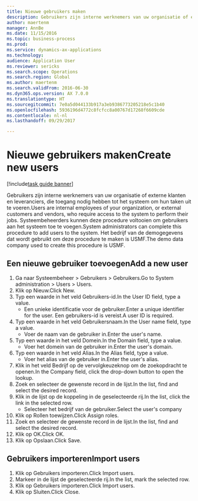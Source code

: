 ```yaml
--- 
title: Nieuwe gebruikers maken
description: Gebruikers zijn interne werknemers van uw organisatie of externe klanten en leveranciers, die toegang nodig hebben tot het systeem om hun taken uit te voeren.
author: maertenm
manager: AnnBe
ms.date: 11/15/2016
ms.topic: business-process
ms.prod: 
ms.service: dynamics-ax-applications
ms.technology: 
audience: Application User
ms.reviewer: sericks
ms.search.scope: Operations
ms.search.region: Global
ms.author: maertenm
ms.search.validFrom: 2016-06-30
ms.dyn365.ops.version: AX 7.0.0
ms.translationtype: HT
ms.sourcegitcommit: 7e0a5d044133b917a3eb9386773205218e5c1b40
ms.openlocfilehash: 5936196d4772c8fcfcc8a00767d17268f6609cde
ms.contentlocale: nl-nl
ms.lasthandoff: 09/29/2017

---
```

# <a name="create-new-users"></a><span data-ttu-id="446ab-103">Nieuwe gebruikers maken</span><span class="sxs-lookup"><span data-stu-id="446ab-103">Create new users</span></span>

[!include[task guide banner](../../includes/task-guide-banner.md)]

<span data-ttu-id="446ab-104">Gebruikers zijn interne werknemers van uw organisatie of externe klanten en leveranciers, die toegang nodig hebben tot het systeem om hun taken uit te voeren.</span><span class="sxs-lookup"><span data-stu-id="446ab-104">Users are internal employees of your organization, or external customers and vendors, who require access to the system to perform their jobs.</span></span> <span data-ttu-id="446ab-105">Systeembeheerders kunnen deze procedure voltooien om gebruikers aan het systeem toe te voegen.</span><span class="sxs-lookup"><span data-stu-id="446ab-105">System administrators can complete this procedure to add users to the system.</span></span> <span data-ttu-id="446ab-106">Het bedrijf van de demogegevens dat wordt gebruikt om deze procedure te maken is USMF.</span><span class="sxs-lookup"><span data-stu-id="446ab-106">The demo data company used to create this procedure is USMF.</span></span> 


## <a name="add-a-new-user"></a><span data-ttu-id="446ab-107">Een nieuwe gebruiker toevoegen</span><span class="sxs-lookup"><span data-stu-id="446ab-107">Add a new user</span></span>
1. <span data-ttu-id="446ab-108">Ga naar Systeembeheer > Gebruikers > Gebruikers.</span><span class="sxs-lookup"><span data-stu-id="446ab-108">Go to System administration > Users > Users.</span></span>
2. <span data-ttu-id="446ab-109">Klik op Nieuw.</span><span class="sxs-lookup"><span data-stu-id="446ab-109">Click New.</span></span>
3. <span data-ttu-id="446ab-110">Typ een waarde in het veld Gebruikers-id.</span><span class="sxs-lookup"><span data-stu-id="446ab-110">In the User ID field, type a value.</span></span>
    * <span data-ttu-id="446ab-111">Een unieke identificatie voor de gebruiker.</span><span class="sxs-lookup"><span data-stu-id="446ab-111">Enter a unique identifier for the user.</span></span> <span data-ttu-id="446ab-112">Een gebruikers-id is vereist.</span><span class="sxs-lookup"><span data-stu-id="446ab-112">A user ID is required.</span></span>  
4. <span data-ttu-id="446ab-113">Typ een waarde in het veld Gebruikersnaam.</span><span class="sxs-lookup"><span data-stu-id="446ab-113">In the User name field, type a value.</span></span>
    * <span data-ttu-id="446ab-114">Voer de naam van de gebruiker in.</span><span class="sxs-lookup"><span data-stu-id="446ab-114">Enter the user's name.</span></span>  
5. <span data-ttu-id="446ab-115">Typ een waarde in het veld Domein.</span><span class="sxs-lookup"><span data-stu-id="446ab-115">In the Domain field, type a value.</span></span>
    * <span data-ttu-id="446ab-116">Voer het domein van de gebruiker in.</span><span class="sxs-lookup"><span data-stu-id="446ab-116">Enter the user's domain.</span></span>  
6. <span data-ttu-id="446ab-117">Typ een waarde in het veld Alias.</span><span class="sxs-lookup"><span data-stu-id="446ab-117">In the Alias field, type a value.</span></span>
    * <span data-ttu-id="446ab-118">Voer het alias van de gebruiker in.</span><span class="sxs-lookup"><span data-stu-id="446ab-118">Enter the user's alias.</span></span>  
7. <span data-ttu-id="446ab-119">Klik in het veld Bedrijf op de vervolgkeuzeknop om de zoekopdracht te openen.</span><span class="sxs-lookup"><span data-stu-id="446ab-119">In the Company field, click the drop-down button to open the lookup.</span></span>
8. <span data-ttu-id="446ab-120">Zoek en selecteer de gewenste record in de lijst.</span><span class="sxs-lookup"><span data-stu-id="446ab-120">In the list, find and select the desired record.</span></span>
9. <span data-ttu-id="446ab-121">Klik in de lijst op de koppeling in de geselecteerde rij.</span><span class="sxs-lookup"><span data-stu-id="446ab-121">In the list, click the link in the selected row.</span></span>
    * <span data-ttu-id="446ab-122">Selecteer het bedrijf van de gebruiker.</span><span class="sxs-lookup"><span data-stu-id="446ab-122">Select the user's company</span></span>  
10. <span data-ttu-id="446ab-123">Klik op Rollen toewijzen.</span><span class="sxs-lookup"><span data-stu-id="446ab-123">Click Assign roles.</span></span>
11. <span data-ttu-id="446ab-124">Zoek en selecteer de gewenste record in de lijst.</span><span class="sxs-lookup"><span data-stu-id="446ab-124">In the list, find and select the desired record.</span></span>
12. <span data-ttu-id="446ab-125">Klik op OK.</span><span class="sxs-lookup"><span data-stu-id="446ab-125">Click OK.</span></span>
13. <span data-ttu-id="446ab-126">Klik op Opslaan.</span><span class="sxs-lookup"><span data-stu-id="446ab-126">Click Save.</span></span>

## <a name="import-users"></a><span data-ttu-id="446ab-127">Gebruikers importeren</span><span class="sxs-lookup"><span data-stu-id="446ab-127">Import users</span></span>
1. <span data-ttu-id="446ab-128">Klik op Gebruikers importeren.</span><span class="sxs-lookup"><span data-stu-id="446ab-128">Click Import users.</span></span>
2. <span data-ttu-id="446ab-129">Markeer in de lijst de geselecteerde rij.</span><span class="sxs-lookup"><span data-stu-id="446ab-129">In the list, mark the selected row.</span></span>
3. <span data-ttu-id="446ab-130">Klik op Gebruikers importeren.</span><span class="sxs-lookup"><span data-stu-id="446ab-130">Click Import users.</span></span>
4. <span data-ttu-id="446ab-131">Klik op Sluiten.</span><span class="sxs-lookup"><span data-stu-id="446ab-131">Click Close.</span></span>


